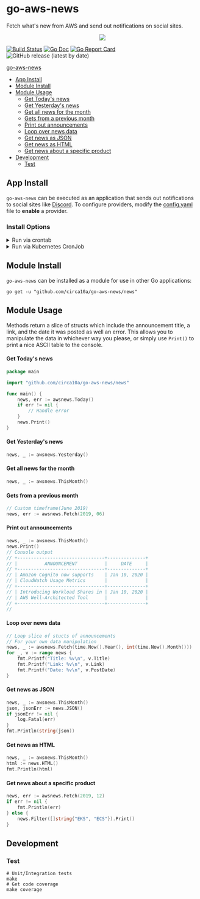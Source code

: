 # go-aws-news

Fetch what's new from AWS and send out notifications on social sites.

<p align="center"><img src="https://i.imgur.com/U7zlAGc.png"/></p>

[![Build Status](https://travis-ci.org/circa10a/go-aws-news.svg?branch=master)](https://travis-ci.org/circa10a/go-aws-news)
[![Go Doc](https://godoc.org/github.com/circa10a/go-aws-news?status.svg)](http://godoc.org/github.com/circa10a/go-aws-news)
[![Go Report Card](https://goreportcard.com/badge/github.com/circa10a/go-aws-news)](https://goreportcard.com/report/github.com/circa10a/go-aws-news)
![GitHub release (latest by date)](https://img.shields.io/github/v/release/circa10a/go-aws-news?style=plastic)

[go-aws-news](#go-aws-news)
  * [App Install](#app-install)
  * [Module Install](#module-install)
  * [Module Usage](#module-usage)
      - [Get Today's news](#get-todays-news)
      - [Get Yesterday's news](#get-yesterdays-news)
      - [Get all news for the month](#get-all-news-for-the-month)
      - [Gets from a previous month](#gets-from-a-previous-month)
      - [Print out announcements](#print-out-announcements)
      - [Loop over news data](#loop-over-news-data)
      - [Get news as JSON](#get-news-as-json)
      - [Get news as HTML](#get-news-as-html)
      - [Get news about a specific product](#get-news-about-a-specific-product)
  * [Development](#development)
    + [Test](#test)

## App Install

`go-aws-news` can be executed as an application that sends out notifications to social sites like [Discord]. To configure providers, modify the [config.yaml](config.yaml) file to __enable__ a provider. 

### Install Options

<details>
<summary>Run via crontab</summary>

The simplest way to run `go-aws-news` is via crontab.

Type `crontab -e` on Mac or Linux and add a line:

```shell
0 2 * * * /path/to/go-aws-news-binary
```

>The above example will execute `go-aws-news` at `2AM UTC` (8AM CST) each day.

</details>

<details>
<summary>Run via Kubernetes CronJob</summary>
...coming soon...
</details>

## Module Install

`go-aws-news` can be installed as a module for use in other Go applications:

```shell
go get -u "github.com/circa10a/go-aws-news/news"
```

## Module Usage

Methods return a slice of structs which include the announcement title, a link, and the date it was posted as well an error. This allows you to manipulate the data in whichever way you please, or simply use `Print()` to print a nice ASCII table to the console.

#### Get Today's news

```go
package main

import "github.com/circa10a/go-aws-news/news"

func main() { 
	news, err := awsnews.Today()
	if err != nil {
		// Handle error
	}
	news.Print()
}
```

#### Get Yesterday's news

```go
news, _ := awsnews.Yesterday()
```

#### Get all news for the month

```go
news, _ := awsnews.ThisMonth()
```

#### Gets from a previous month

```go
// Custom timeframe(June 2019)
news, err := awsnews.Fetch(2019, 06)
```

#### Print out announcements

```go
news, _ := awsnews.ThisMonth()
news.Print()
// Console output
// +--------------------------------+--------------+
// |          ANNOUNCEMENT          |     DATE     |
// +--------------------------------+--------------+
// | Amazon Cognito now supports    | Jan 10, 2020 |
// | CloudWatch Usage Metrics       |              |
// +--------------------------------+--------------+
// | Introducing Workload Shares in | Jan 10, 2020 |
// | AWS Well-Architected Tool      |              |
// +--------------------------------+--------------+
//
```

#### Loop over news data

```go
// Loop slice of stucts of announcements
// For your own data manipulation
news, _ := awsnews.Fetch(time.Now().Year(), int(time.Now().Month()))
for _, v := range news {
	fmt.Printf("Title: %v\n", v.Title)
	fmt.Printf("Link: %v\n", v.Link)
	fmt.Printf("Date: %v\n", v.PostDate)
}
```

#### Get news as JSON

```go
news, _ := awsnews.ThisMonth()
json, jsonErr := news.JSON()
if jsonErr != nil {
	log.Fatal(err)
}
fmt.Println(string(json))
```

#### Get news as HTML

```go
news, _ := awsnews.ThisMonth()
html := news.HTML()
fmt.Println(html)
```

#### Get news about a specific product

```go
news, err := awsnews.Fetch(2019, 12)
if err != nil {
	fmt.Println(err)
} else {
	news.Filter([]string{"EKS", "ECS"}).Print()
}
```

## Development

### Test

```shell
# Unit/Integration tests
make
# Get code coverage
make coverage
```

[discord]:https://discordapp.com/
